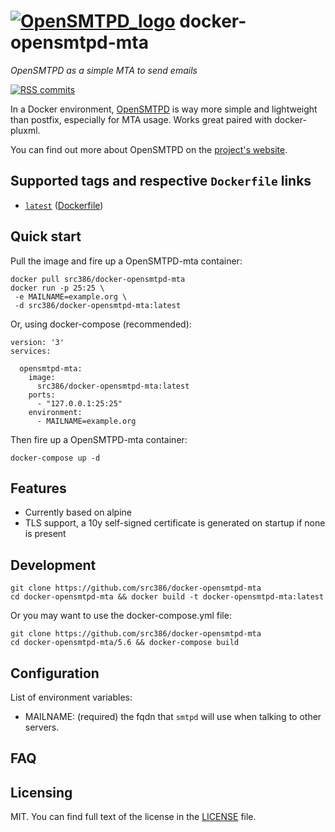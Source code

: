 # [![OpenSMTPD_logo][opensmtpd-logo]](https://opensmtpd.org/) docker-opensmtpd-mta

*OpenSMTPD as a simple MTA to send emails*

[![RSS commits][rss-commits]](https://github.com/src386/docker-opensmtpd-mta/commits/master.atom)

[opensmtpd-logo]: https://raw.githubusercontent.com/src386/docker-pluxml/master/lib/images/opensmtpd-logo-small.png
[rss-commits]: https://img.shields.io/badge/RSS-commits-orange.svg

In a Docker environment, [OpenSMTPD][opensmtpd] is way more simple and lightweight than postfix, especially for MTA usage. Works great paired with docker-pluxml.

You can find out more about OpenSMTPD on the [project's website][opensmtpd].

[opensmtpd]: https://opensmtpd.org/

## Supported tags and respective `Dockerfile` links

- [`latest`][dockerfile-latest] ([Dockerfile][dockerfile-latest])

[dockerfile-latest]: https://github.com/src386/docker-opensmtpd-mta/blob/master/Dockerfile

## Quick start

Pull the image and fire up a OpenSMTPD-mta container:

    docker pull src386/docker-opensmtpd-mta
    docker run -p 25:25 \
     -e MAILNAME=example.org \
     -d src386/docker-opensmtpd-mta:latest

Or, using docker-compose (recommended):

    version: '3'
    services:

      opensmtpd-mta:
        image:
          src386/docker-opensmtpd-mta:latest
        ports:
          - "127.0.0.1:25:25"
        environment:
          - MAILNAME=example.org

Then fire up a OpenSMTPD-mta container:

    docker-compose up -d

Features
--------

- Currently based on alpine
- TLS support, a 10y self-signed certificate is generated on startup if none is present

Development
-----------

    git clone https://github.com/src386/docker-opensmtpd-mta
    cd docker-opensmtpd-mta && docker build -t docker-opensmtpd-mta:latest

Or you may want to use the docker-compose.yml file:

    git clone https://github.com/src386/docker-opensmtpd-mta
    cd docker-opensmtpd-mta/5.6 && docker-compose build

Configuration
-------------

List of environment variables:

- MAILNAME: (required) the fqdn that `smtpd` will use when talking to other servers.

## FAQ

## Licensing

MIT.
You can find full text of the license in the [LICENSE][license] file.

[license]: https://github.com/src386/docker-opensmtpd-mta/blob/master/LICENSE
